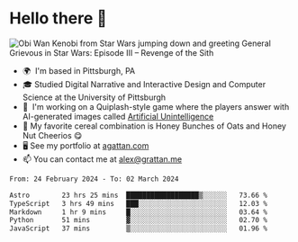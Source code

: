 <!--
**GameDog9988/GameDog9988** is a ✨ _special_ ✨ repository because its `README.md` (this file) appears on your GitHub profile.

Here are some ideas to get you started:

- 🔭 I’m currently working on ...
- 🌱 I’m currently learning ...
- 👯 I’m looking to collaborate on ...
- 🤔 I’m looking for help with ...
- 💬 Ask me about ...
- 📫 How to reach me: ...
- 😄 Pronouns: ...
- ⚡ Fun fact: ...
-->



Hello there 👋
==================================

![Obi Wan Kenobi from Star Wars jumping down and greeting General Grievous in Star Wars: Episode III – Revenge of the Sith](https://github.com/agrattan0820/agrattan0820/assets/51346343/689e56eb-29be-46a5-a079-28ea727b5f7e)


- 🌍  I'm based in Pittsburgh, PA
- 🎓  Studied Digital Narrative and Interactive Design and Computer Science at the University of Pittsburgh
- 👾  I'm working on a Quiplash-style game where the players answer with AI-generated images called [Artificial Unintelligence](https://github.com/agrattan0820/artificial-unintelligence)
- 🥣  My favorite cereal combination is Honey Bunches of Oats and Honey Nut Cheerios 😋
- 🖥️  See my portfolio at [agattan.com](http://agrattan.com/)
- 📫  You can contact me at [alex@grattan.me](mailto:alex@grattan.me)

<!--START_SECTION:waka-->

```txt
From: 24 February 2024 - To: 02 March 2024

Astro        23 hrs 25 mins  ██████████████████▒░░░░░░   73.66 %
TypeScript   3 hrs 49 mins   ███░░░░░░░░░░░░░░░░░░░░░░   12.03 %
Markdown     1 hr 9 mins     █░░░░░░░░░░░░░░░░░░░░░░░░   03.64 %
Python       51 mins         ▓░░░░░░░░░░░░░░░░░░░░░░░░   02.70 %
JavaScript   37 mins         ▒░░░░░░░░░░░░░░░░░░░░░░░░   01.96 %
```

<!--END_SECTION:waka-->
